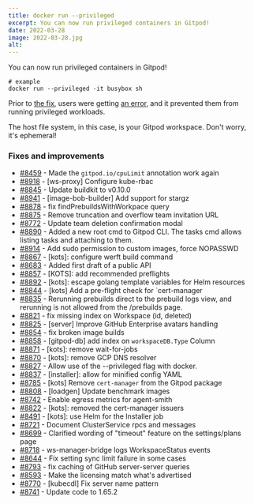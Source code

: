 ```yaml
---
title: docker run --privileged
excerpt: You can now run privileged containers in Gitpod!
date: 2022-03-28
image: 2022-03-28.jpg
alt:
---
```


<script>
  import Contributors from "$lib/components/changelog/contributors.svelte";
</script>

You can now run privileged containers in Gitpod!

```shell
# example
docker run --privileged -it busybox sh
```

Prior to [the fix](https://github.com/gitpod-io/gitpod/pull/8827), users were getting [an error](https://github.com/gitpod-io/gitpod/issues/2459), and it prevented them from running privileged workloads.

The host file system, in this case, is your Gitpod workspace. Don't worry, it's ephemeral!

<p><Contributors usernames="Furisto,utam0k" /></p>

### Fixes and improvements

- [#8459](https://github.com/gitpod-io/gitpod/pull/8459) - Made the `gitpod.io/cpuLimit` annotation work again <Contributors usernames="Furisto,csweichel,iQQBot,princerachit,sagor999" />
- [#8918](https://github.com/gitpod-io/gitpod/pull/8918) - [ws-proxy] Configure kube-rbac <Contributors usernames="aledbf,princerachit" />
- [#8845](https://github.com/gitpod-io/gitpod/pull/8845) - Update buildkit to v0.10.0 <Contributors usernames="MrSimonEmms,aledbf,csweichel,kylos101,princerachit" />
- [#8941](https://github.com/gitpod-io/gitpod/pull/8941) - [image-bob-builder] Add support for stargz <Contributors usernames="Furisto,aledbf" />
- [#8878](https://github.com/gitpod-io/gitpod/pull/8878) - fix findPrebuildsWithWorkpace query <Contributors usernames="AlexTugarev,geropl" />
- [#8875](https://github.com/gitpod-io/gitpod/pull/8875) - Remove truncation and overflow team invitation URL <Contributors usernames="andrew-farries,gtsiolis" />
- [#8772](https://github.com/gitpod-io/gitpod/pull/8772) - Update team deletion confirmation modal <Contributors usernames="easyCZ,gtsiolis" />
- [#8890](https://github.com/gitpod-io/gitpod/pull/8890) - Added a new root cmd to Gitpod CLI. The tasks cmd allows listing tasks and attaching to them. <Contributors usernames="andreafalzetti,felladrin" />
- [#8914](https://github.com/gitpod-io/gitpod/pull/8914) - Add sudo permission to custom images, force NOPASSWD <Contributors usernames="iQQBot,mustard-mh" />
- [#8867](https://github.com/gitpod-io/gitpod/pull/8867) - [kots]: configure werft build command <Contributors usernames="MrSimonEmms,Pothulapati,corneliusludmann" />
- [#8683](https://github.com/gitpod-io/gitpod/pull/8683) - Added first draft of a public API <Contributors usernames="AlexTugarev,akosyakov,aledbf,csweichel,easyCZ,geropl,jankeromnes,svenefftinge" />
- [#8857](https://github.com/gitpod-io/gitpod/pull/8857) - [KOTS]: add recommended preflights <Contributors usernames="MrSimonEmms,Pothulapati,nandajavarma" />
- [#8892](https://github.com/gitpod-io/gitpod/pull/8892) - [kots]: escape golang template variables for Helm resources <Contributors usernames="MrSimonEmms,Pothulapati" />
- [#8844](https://github.com/gitpod-io/gitpod/pull/8844) - [kots] Add a pre-flight check for `cert-manager <Contributors usernames="MrSimonEmms,Pothulapati" />
- [#8835](https://github.com/gitpod-io/gitpod/pull/8835) - Rerunning prebuilds direct to the prebuild logs view, and rerunning is not allowed from the /prebuilds page. <Contributors usernames="gtsiolis,jldec,laushinka" />
- [#8821](https://github.com/gitpod-io/gitpod/pull/8821) - fix missing index on Workspace (id, deleted) <Contributors usernames="easyCZ,geropl" />
- [#8825](https://github.com/gitpod-io/gitpod/pull/8825) - [server] Improve GitHub Enterprise avatars handling <Contributors usernames="gtsiolis,jankeromnes,jldec" />
- [#8854](https://github.com/gitpod-io/gitpod/pull/8854) - fix broken image builds <Contributors usernames="AlexTugarev,geropl" />
- [#8858](https://github.com/gitpod-io/gitpod/pull/8858) - [gitpod-db] add index on `workspaceDB.Type` Column <Contributors usernames="Pothulapati,geropl" />
- [#8871](https://github.com/gitpod-io/gitpod/pull/8871) - [kots]: remove wait-for-jobs <Contributors usernames="MrSimonEmms,nandajavarma" />
- [#8870](https://github.com/gitpod-io/gitpod/pull/8870) - [kots]: remove GCP DNS resolver <Contributors usernames="MrSimonEmms,nandajavarma" />
- [#8827](https://github.com/gitpod-io/gitpod/pull/8827) - Allow use of the --privileged flag with docker. <Contributors usernames="Furisto,kylos101,utam0k" />
- [#8837](https://github.com/gitpod-io/gitpod/pull/8837) - [installer]: allow for minified config YAML <Contributors usernames="MrSimonEmms,nandajavarma" />
- [#8785](https://github.com/gitpod-io/gitpod/pull/8785) - [kots] Remove `cert-manager` from the Gitpod package <Contributors usernames="MrSimonEmms,Pothulapati" />
- [#8808](https://github.com/gitpod-io/gitpod/pull/8808) - [loadgen] Update benchmark images <Contributors usernames="aledbf,kylos101" />
- [#8742](https://github.com/gitpod-io/gitpod/pull/8742) - Enable egress metrics for agent-smith <Contributors usernames="Furisto,kylos101,princerachit" />
- [#8822](https://github.com/gitpod-io/gitpod/pull/8822) - [kots]: removed the cert-manager issuers <Contributors usernames="MrSimonEmms,Pothulapati,corneliusludmann" />
- [#8491](https://github.com/gitpod-io/gitpod/pull/8491) - [kots]: use Helm for the Installer job <Contributors usernames="MrSimonEmms,Pothulapati,corneliusludmann,csweichel,geropl" />
- [#8721](https://github.com/gitpod-io/gitpod/pull/8721) - Document ClusterService rpcs and messages <Contributors usernames="easyCZ,geropl" />
- [#8699](https://github.com/gitpod-io/gitpod/pull/8699) - Clarified wording of "timeout" feature on the settings/plans page <Contributors usernames="gtsiolis,jankeromnes,lucasvaltl" />
- [#8718](https://github.com/gitpod-io/gitpod/pull/8718) - ws-manager-bridge logs WorkspaceStatus events <Contributors usernames="easyCZ,geropl,jankeromnes" />
- [#8644](https://github.com/gitpod-io/gitpod/pull/8644) - Fix setting sync limit failure in some cases <Contributors usernames="akosyakov,easyCZ,geropl,jeanp413,mustard-mh" />
- [#8793](https://github.com/gitpod-io/gitpod/pull/8793) - fix caching of GitHub server-server queries <Contributors usernames="andrew-farries,geropl" />
- [#8593](https://github.com/gitpod-io/gitpod/pull/8593) - Make the licensing match what's advertised <Contributors usernames="MrSimonEmms,corneliusludmann,geropl" />
- [#8770](https://github.com/gitpod-io/gitpod/pull/8770) - [kubecdl] Fix server name pattern <Contributors usernames="aledbf,kylos101" />
- [#8741](https://github.com/gitpod-io/gitpod/pull/8741) - Update code to 1.65.2 <Contributors usernames="iQQBot,mustard-mh" />
